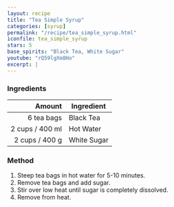 ```yaml
---
layout: recipe
title: "Tea Simple Syrup"
categories: [syrup]
permalink: "/recipe/tea_simple_syrup.html"
iconfile: tea_simple_syrup
stars: 5
base_spirits: "Black Tea, White Sugar"
youtube: "rQ59lgXm8Ho"
excerpt: |
---
```


### Ingredients

|          Amount | Ingredient  |
| --------------: | ----------- |
|      6 tea bags | Black Tea   |
| 2 cups / 400 ml | Hot Water   |
|  2 cups / 400 g | White Sugar |

### Method

1. Steep tea bags in hot water for 5-10 minutes.
2. Remove tea bags and add sugar.
3. Stir over low heat until sugar is completely dissolved.
4. Remove from heat.
